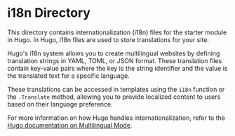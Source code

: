 # i18n Directory

This directory contains internationalization (i18n) files for the starter module in Hugo. In Hugo, i18n files are used to store translations for your site.

Hugo's i18n system allows you to create multilingual websites by defining translation strings in YAML, TOML, or JSON format. These translation files contain key-value pairs where the key is the string identifier and the value is the translated text for a specific language.

These translations can be accessed in templates using the `i18n` function or the `.Translate` method, allowing you to provide localized content to users based on their language preference.

For more information on how Hugo handles internationalization, refer to the [Hugo documentation on Multilingual Mode](https://gohugo.io/content-management/multilingual/).
